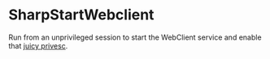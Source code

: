 # SharpStartWebclient

Run from an unprivileged session to start the WebClient service and enable that [juicy privesc](https://www.hackingarticles.in/lateral-movement-webclient-workstation-takeover/).
